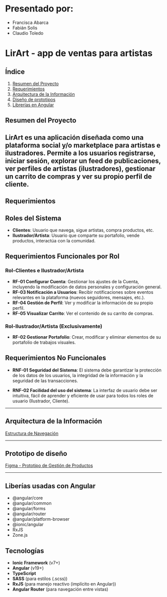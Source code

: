 # Presentado por:
- Francisca Abarca
- Fabián Solis
- Claudio Toledo
# LirArt - app de ventas para artistas

##  Índice
1. [Resumen del Proyecto](#resumen-del-proyecto)
2. [Requerimientos](#requerimientos)
3. [Arquitectura de la Información](#arquitectura-de-la-información)
3. [Diseño de prototipos](#prototipo-de-diseño)
4. [Librerías en Angular](#liberías-usadas-con-angular)

## Resumen del Proyecto
LirArt es una aplicación diseñada como una plataforma social y/o marketplace para artistas e ilustradores. Permite a los usuarios registrarse, iniciar sesión, explorar un feed de publicaciones, ver perfiles de artistas (ilustradores), gestionar un carrito de compras y ver su propio perfil de cliente.
---
## Requerimientos

## Roles del Sistema
- **Clientes**: Usuario que navega, sigue artistas, compra productos, etc.
- **Ilustrador/Artista**: Usuario que comparte su portafolio, vende productos, interactúa con la comunidad.

## Requerimientos Funcionales por Rol

### Rol-Clientes e Ilustrador/Artista

- **RF-01 Configurar Cuenta**: Gestionar los ajustes de la Cuenta, incluyendo la modificación de datos personales y configuración general.
- **RF-03 Notificación a Usuarios**: Recibir notificaciones sobre eventos relevantes en la plataforma (nuevos seguidores, mensajes, etc.).
- **RF-04 Gestión de Perfil**: Ver y modificar la información de su propio perfil.
- **RF-05 Visualizar Carrito**: Ver el contenido de su carrito de compras.

### Rol-Ilustrador/Artista (Exclusivamente)

- **RF-02 Gestionar Portafolio**: Crear, modificar y eliminar elementos de su portafolio de trabajos visuales.

## Requerimientos No Funcionales

- **RNF-01 Seguridad del Sistema**: El sistema debe garantizar la protección de los datos de los usuarios, la integridad de la información y la seguridad de las transacciones.

- **RNF-02 Facilidad del uso del sistema**: La interfaz de usuario debe ser intuitiva, fácil de aprender y eficiente de usar para todos los roles de usuario (Ilustrador, Cliente).

---
## Arquitectura de la Información 
[Estructura de Navegación](https://lucid.app/lucidchart/52048c0c-5ebd-45f5-9524-b735edb62719/edit?viewport_loc=1158%2C-2225%2C2977%2C1468%2C0_0&invitationId=inv_65d3d8ff-7e17-477c-a441-e226e5f761ca)

---

## Prototipo de diseño 
[Figma - Prototipo de Gestión de Productos](https://www.figma.com/design/6ZVIfIzemC4NF6AdYI0A09/LIRART?node-id=0-1&t=o8Yzpi7ZE0VagcMH-1)

---
## Liberías usadas con Angular
* @angular/core
* @angular/common
* @angular/forms
* @angular/router
* @angular/platform-browser
* @ionic/angular
* RxJS
* Zone.js

## Tecnologías
- **Ionic Framework** (v7+)
- **Angular** (v19+)
- **TypeScript**
- **SASS** (para estilos (.scss))
- **RxJS** (para manejo reactivo (implícito en Angular))
- **Angular Router** (para navegación entre vistas)